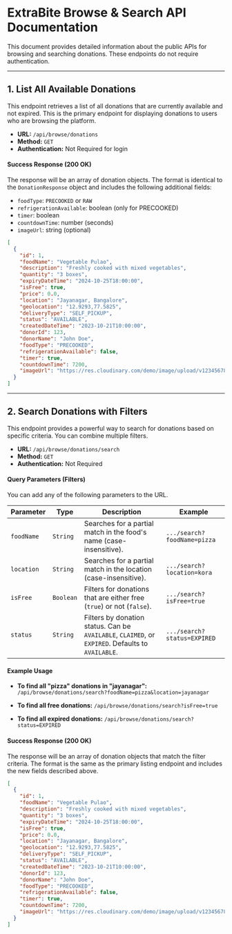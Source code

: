 # ExtraBite Browse & Search API Documentation

This document provides detailed information about the public APIs for browsing and searching donations. These endpoints do not require authentication.

---

## 1. List All Available Donations

This endpoint retrieves a list of all donations that are currently available and not expired. This is the primary endpoint for displaying donations to users who are browsing the platform.

- **URL:** `/api/browse/donations`
- **Method:** `GET`
- **Authentication:** Not Required for login

#### Success Response (200 OK)

The response will be an array of donation objects. The format is identical to the `DonationResponse` object and includes the following additional fields:

- `foodType`: `PRECOOKED` or `RAW`
- `refrigerationAvailable`: boolean (only for PRECOOKED)
- `timer`: boolean
- `countdownTime`: number (seconds)
- `imageUrl`: string (optional)

```json
[
  {
    "id": 1,
    "foodName": "Vegetable Pulao",
    "description": "Freshly cooked with mixed vegetables",
    "quantity": "3 boxes",
    "expiryDateTime": "2024-10-25T18:00:00",
    "isFree": true,
    "price": 0.0,
    "location": "Jayanagar, Bangalore",
    "geolocation": "12.9293,77.5825",
    "deliveryType": "SELF_PICKUP",
    "status": "AVAILABLE",
    "createdDateTime": "2023-10-21T10:00:00",
    "donorId": 123,
    "donorName": "John Doe",
    "foodType": "PRECOOKED",
    "refrigerationAvailable": false,
    "timer": true,
    "countdownTime": 7200,
    "imageUrl": "https://res.cloudinary.com/demo/image/upload/v1234567890/pulao.jpg"
  }
]
```

---

## 2. Search Donations with Filters

This endpoint provides a powerful way to search for donations based on specific criteria. You can combine multiple filters.

- **URL:** `/api/browse/donations/search`
- **Method:** `GET`
- **Authentication:** Not Required

#### Query Parameters (Filters)

You can add any of the following parameters to the URL.

| Parameter  | Type      | Description                                                                                       | Example                     |
| ---------- | --------- | ------------------------------------------------------------------------------------------------- | --------------------------- |
| `foodName` | `String`  | Searches for a partial match in the food's name (case-insensitive).                               | `.../search?foodName=pizza` |
| `location` | `String`  | Searches for a partial match in the location (case-insensitive).                                  | `.../search?location=kora`  |
| `isFree`   | `Boolean` | Filters for donations that are either free (`true`) or not (`false`).                             | `.../search?isFree=true`    |
| `status`   | `String`  | Filters by donation status. Can be `AVAILABLE`, `CLAIMED`, or `EXPIRED`. Defaults to `AVAILABLE`. | `.../search?status=EXPIRED` |

#### Example Usage

- **To find all "pizza" donations in "jayanagar":**
  `/api/browse/donations/search?foodName=pizza&location=jayanagar`

- **To find all free donations:**
  `/api/browse/donations/search?isFree=true`

- **To find all expired donations:**
  `/api/browse/donations/search?status=EXPIRED`

#### Success Response (200 OK)

The response will be an array of donation objects that match the filter criteria. The format is the same as the primary listing endpoint and includes the new fields described above.

```json
[
  {
    "id": 1,
    "foodName": "Vegetable Pulao",
    "description": "Freshly cooked with mixed vegetables",
    "quantity": "3 boxes",
    "expiryDateTime": "2024-10-25T18:00:00",
    "isFree": true,
    "price": 0.0,
    "location": "Jayanagar, Bangalore",
    "geolocation": "12.9293,77.5825",
    "deliveryType": "SELF_PICKUP",
    "status": "AVAILABLE",
    "createdDateTime": "2023-10-21T10:00:00",
    "donorId": 123,
    "donorName": "John Doe",
    "foodType": "PRECOOKED",
    "refrigerationAvailable": false,
    "timer": true,
    "countdownTime": 7200,
    "imageUrl": "https://res.cloudinary.com/demo/image/upload/v1234567890/pulao.jpg"
  }
]
```
